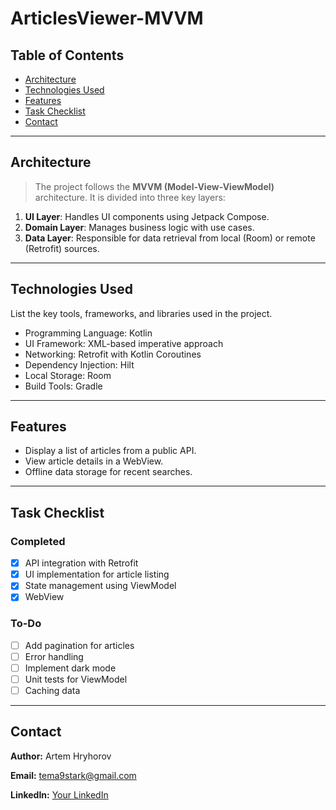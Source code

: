 # ArticlesViewer-MVVM

## Table of Contents
- [Architecture](#architecture)
- [Technologies Used](#technologies-used)
- [Features](#features)
- [Task Checklist](#task-checklist)
- [Contact](#contact)

---

## Architecture
> The project follows the **MVVM (Model-View-ViewModel)** architecture. It is divided into three key layers:
1. **UI Layer**: Handles UI components using Jetpack Compose.
2. **Domain Layer**: Manages business logic with use cases.
3. **Data Layer**: Responsible for data retrieval from local (Room) or remote (Retrofit) sources.

---

## Technologies Used
List the key tools, frameworks, and libraries used in the project.

- Programming Language: Kotlin
- UI Framework: XML-based imperative approach
- Networking: Retrofit with Kotlin Coroutines
- Dependency Injection: Hilt
- Local Storage: Room
- Build Tools: Gradle

---

## Features

- Display a list of articles from a public API.
- View article details in a WebView.
- Offline data storage for recent searches.

---

## Task Checklist

### Completed
- [x] API integration with Retrofit
- [x] UI implementation for article listing
- [x] State management using ViewModel
- [x] WebView

### To-Do
- [ ] Add pagination for articles
- [ ] Error handling
- [ ] Implement dark mode
- [ ] Unit tests for ViewModel
- [ ] Caching data

---

## Contact

**Author:** Artem Hryhorov 

**Email:** tema9stark@gmail.com

**LinkedIn:** [Your LinkedIn](https://www.linkedin.com/in/artem-hryhorov-191568194/)
